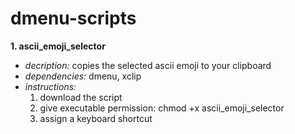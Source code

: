 # dmenu-scripts

**1. ascii_emoji_selector** 
- _decription:_ copies the selected ascii emoji to your clipboard 
- _dependencies:_ dmenu, xclip
- _instructions:_ 
  1. download the script
  2. give executable permission: chmod +x ascii_emoji_selector
  3. assign a keyboard shortcut 
